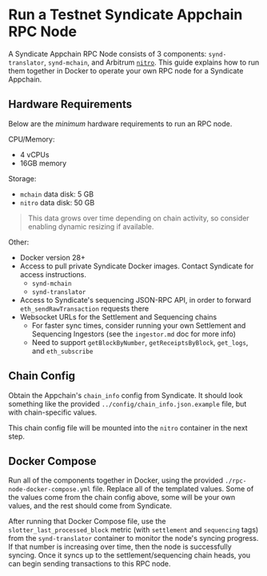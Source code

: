 # Run a Testnet Syndicate Appchain RPC Node

A Syndicate Appchain RPC Node consists of 3 components: `synd-translator`, `synd-mchain`, and Arbitrum [`nitro`](https://github.com/OffchainLabs/nitro). This guide explains how to run them together in Docker to operate your own RPC node for a Syndicate Appchain.

## Hardware Requirements

Below are the _minimum_ hardware requirements to run an RPC node.

CPU/Memory:

- 4 vCPUs
- 16GB memory

Storage:

- `mchain` data disk: 5 GB
- `nitro` data disk: 50 GB

> This data grows over time depending on chain activity, so consider enabling dynamic resizing if available.

Other:

- Docker version 28+
- Access to pull private Syndicate Docker images. Contact Syndicate for access instructions.
  - `synd-mchain`
  - `synd-translator`
- Access to Syndicate's sequencing JSON-RPC API, in order to forward `eth_sendRawTransaction` requests there
- Websocket URLs for the Settlement and Sequencing chains
  - For faster sync times, consider running your own Settlement and Sequencing Ingestors (see the `ingestor.md` doc for more info)
  - Need to support `getBlockByNumber`, `getReceiptsByBlock`, `get_logs`, and `eth_subscribe`

## Chain Config

Obtain the Appchain's `chain_info` config from Syndicate. It should look something like the provided `../config/chain_info.json.example` file, but with chain-specific values.

This chain config file will be mounted into the `nitro` container in the next step.

## Docker Compose

Run all of the components together in Docker, using the provided `./rpc-node-docker-compose.yml` file. Replace all of the templated values. Some of the values come from the chain config above, some will be your own values, and the rest should come from Syndicate.

After running that Docker Compose file, use the `slotter_last_processed_block` metric (with `settlement` and `sequencing` tags) from the `synd-translator` container to monitor the node's syncing progress. If that number is increasing over time, then the node is successfully syncing. Once it syncs up to the settlement/sequencing chain heads, you can begin sending transactions to this RPC node.
